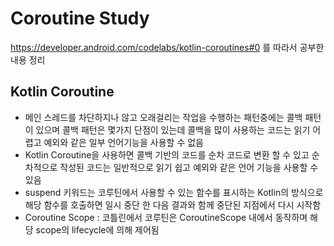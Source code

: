 Coroutine Study
===================================

https://developer.android.com/codelabs/kotlin-coroutines#0 를 따라서 공부한 내용 정리

Kotlin Coroutine
--------------
* 메인 스레드를 차단하지나 않고 오래걸리는 작업을 수행하는 패턴중에는 콜백 패턴이 있으며 콜백 패턴은 몇가지 단점이 있는데 콜백을 많이 사용하는 코드는 읽기 어렵고 예외와 같은 일부 언어기능을 사용할 수 없음
* Kotlin Coroutine을 사용하면 콜백 기반의 코드를 순차 코드로 변환 할 수 있고 순차적으로 작성된 코드는 일반적으로 읽기 쉽고 예외와 같은 언어 기능을 사용할 수 있음
* suspend 키워드는 코루틴에서 사용할 수 있는 함수를 표시하는 Kotlin의 방식으로 해당 함수를 호출하면 일시 중단 한 다음 결과와 함께 중단된 지점에서 다시 시작함
* Coroutine Scope : 코틀린에서 코루틴은 CoroutineScope 내에서 동작하며 해당 scope의 lifecycle에 의해 제어됨